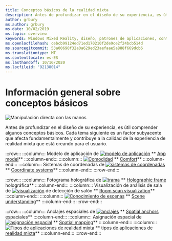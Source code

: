```yaml
---
title: Conceptos básicos de la realidad mixta
description: Antes de profundizar en el diseño de su experiencia, es útil comprender algunos conceptos básicos. Cada tema siguiente es un factor subyacente que afecta fundamentalmente y contribuye a la calidad de la experiencia de realidad mixta que está creando para el usuario.
author: grbury
ms.author: grbury
ms.date: 10/02/2019
ms.topic: overview
keywords: Windows Mixed Reality, diseño, patrones de aplicaciones, controles, estilo, HoloLens, interacción, elementos de experiencia del usuario, comportamientos, bloques de creación
ms.openlocfilehash: cebcb99124ed71ed170210f2de9ce2f24bcb514d
ms.sourcegitcommit: 53a00690f32a0a629ed23aefaae5a888f669dcb6
ms.translationtype: MT
ms.contentlocale: es-ES
ms.lasthandoff: 10/16/2020
ms.locfileid: "92138014"
---
```

# <a name="core-concepts-overview"></a>Información general sobre conceptos básicos

![Manipulación directa con las manos](images/05_CoreConcepts.png)


Antes de profundizar en el diseño de su experiencia, es útil comprender algunos conceptos básicos. Cada tema siguiente es un factor subyacente que afecta fundamentalmente y contribuye a la calidad de la experiencia de realidad mixta que está creando para el usuario. 

:::row:::
    :::column:::
        Modelo de aplicación de [ ![ modelo de aplicación](images/teleportation-640px.png)](app-model.md) ** [App model](app-model.md)**
    :::column-end:::
    :::column:::
       [ ![ Comodidad](images/comfort-chart.PNG)](comfort.md) ** [Comfort](comfort.md)**
    :::column-end:::
    :::column:::
        Sistemas de coordenadas de [ ![ sistemas de coordenadas](images/coordinate-systems.PNG)](coordinate-systems.md) ** [Coordinate systems](coordinate-systems.md)**
    :::column-end:::
:::row-end:::

:::row:::
    :::column:::
        Fotograma holográfica de [ ![ trama](images/destinationmars-750px.png)](holographic-frame.md) ** [Holographic frame](holographic-frame.md) holográfica**
    :::column-end:::
    :::column:::
        Visualización de análisis de sala de [ ![ visualización](images/sr-mixedworld-140429-8pm-00068-1000px.png)](room-scan-visualization.md) de detección de salón ** [Room scan visualization](room-scan-visualization.md)**
    :::column-end:::
    :::column:::
        [ ![ Conocimiento de escenas](images/scene-understanding.png)](scene-understanding.md) ** [Scene understanding](scene-understanding.md)**
    :::column-end:::
:::row-end:::

:::row:::
    :::column:::
        Anclajes espaciales de [ ![ anclajes](images/azurespatialanchors.jpg)](spatial-anchors.md) ** [Spatial anchors](spatial-anchors.md) espaciales**
    :::column-end:::
    :::column:::
        Asignación espacial de [ ![ asignación espacial](images/surfacereconstruction.jpg)](spatial-mapping.md) ** [Spatial mapping](spatial-mapping.md)**
    :::column-end:::
    :::column:::
        [ ![ Tipos de aplicaciones de realidad mixta](images/enhancedenvironmentapps-640px.jpg)](types-of-mixed-reality-apps.md) ** [tipos de aplicaciones de realidad mixta](types-of-mixed-reality-apps.md)**
    :::column-end:::
:::row-end:::


<br>

<br>

